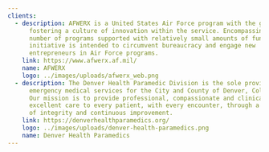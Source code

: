 ```yaml
---
clients:
  - description: AFWERX is a United States Air Force program with the goal of
      fostering a culture of innovation within the service. Encompassing a
      number of programs supported with relatively small amounts of funding, the
      initiative is intended to circumvent bureaucracy and engage new
      entrepreneurs in Air Force programs.
    link: https://www.afwerx.af.mil/
    name: AFWERX
    logo: ../images/uploads/afwerx_web.png
  - description: The Denver Health Paramedic Division is the sole provider of
      emergency medical services for the City and County of Denver, Colorado.
      Our mission is to provide professional, compassionate and clinically
      excellent care to every patient, with every encounter, through a culture
      of integrity and continuous improvement.
    link: https://denverhealthparamedics.org/
    logo: ../images/uploads/denver-health-paramedics.png
    name: Denver Health Paramedics
---
```

